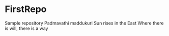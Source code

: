 # FirstRepo
Sample repository
Padmavathi maddukuri
Sun rises in the East
Where there is will, there is a way